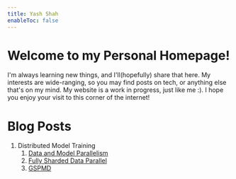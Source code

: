 ```yaml
---
title: Yash Shah
enableToc: false
---
```

# Welcome to my Personal Homepage!

I'm always learning new things, and I'll(hopefully) share that here. My interests are wide-ranging, so you may find posts on tech, or anything else that's on my mind. My website is a work in progress, just like me :). I hope you enjoy your visit to this corner of the internet!


# Blog Posts

1. Distributed Model Training
	1. [Data and Model Parallelism](distributed_model_training/01_dp_and_mp.md)
	2. [Fully Sharded Data Parallel](distributed_model_training/02_fdsp.md)
	3. [GSPMD](distributed_model_training/03_gspmd.md)



